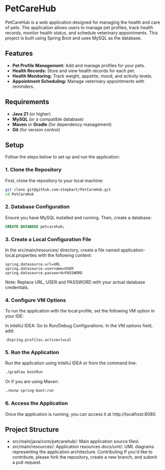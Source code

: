 # PetCareHub

PetCareHub is a web application designed for managing the health and care of pets. The application allows users to manage pet profiles, track health records, monitor health status, and schedule veterinary appointments. This project is built using Spring Boot and uses MySQL as the database.

## Features

- **Pet Profile Management:** Add and manage profiles for your pets.
- **Health Records:** Store and view health records for each pet.
- **Health Monitoring:** Track weight, appetite, mood, and activity levels.
- **Appointment Scheduling:** Manage veterinary appointments with reminders.

## Requirements

- **Java 21** (or higher)
- **MySQL** (or a compatible database)
- **Maven** or **Gradle** (for dependency management)
- **Git** (for version control)

## Setup

Follow the steps below to set up and run the application:

### 1. Clone the Repository

First, clone the repository to your local machine:

```bash
git clone git@github.com:stepbart/PetCareHub.git
cd PetCareHub
```
### 2. Database Configuration
Ensure you have MySQL installed and running. Then, create a database:

```sql
CREATE DATABASE petcarehub;
```
### 3. Create a Local Configuration File
In the src/main/resources/ directory, create a file named application-local.properties with the following content:

```properties
spring.datasource.url=URL
spring.datasource.username=USER
spring.datasource.password=PASSWORD
```
Note: Replace URL, USER and PASSWORD with your actual database credentials.

### 4. Configure VM Options
To run the application with the local profile, set the following VM option in your IDE:

In IntelliJ IDEA:
Go to Run/Debug Configurations.
In the VM options field, add:

```plaintext
-Dspring.profiles.active=local
```

### 5. Run the Application
Run the application using IntelliJ IDEA or from the command line:

```bash
./gradlew bootRun
```
Or if you are using Maven:

```bash
./mvnw spring-boot:run
```
### 6. Access the Application
Once the application is running, you can access it at http://localhost:8080.

## Project Structure
- src/main/java/com/petcarehub/: Main application source files\
- src/main/resources/: Application resources
docs/uml/: UML diagrams representing the application architecture.
Contributing
If you'd like to contribute, please fork the repository, create a new branch, and submit a pull request.
